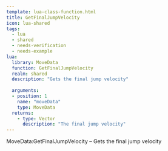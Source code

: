 ```yaml
---
template: lua-class-function.html
title: GetFinalJumpVelocity
icon: lua-shared
tags:
  - lua
  - shared
  - needs-verification
  - needs-example
lua:
  library: MoveData
  function: GetFinalJumpVelocity
  realm: shared
  description: "Gets the final jump velocity"
  
  arguments:
  - position: 1
    name: "moveData"
    type: MoveData
  returns:
    - type: Vector
      description: "The final jump velocity"
---
```


<div class="lua__search__keywords">
MoveData:GetFinalJumpVelocity &#x2013; Gets the final jump velocity
</div>
